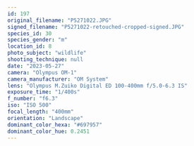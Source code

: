 ```yaml
---
id: 197
original_filename: "P5271022.JPG"
signed_filename: "P5271022-retouched-cropped-signed.JPG"
species_id: 30
species_gender: "m"
location_id: 8
photo_subject: "wildlife"
shooting_technique: null
date: "2023-05-27"
camera: "Olympus OM-1"
camera_manufacturer: "OM System"
lens: "Olympus M.Zuiko Digital ED 100-400mm f/5.0-6.3 IS"
exposure_time: "1/400s"
f_number: "f6.3"
iso: "ISO 500"
focal_length: "400mm"
orientation: "Landscape"
dominant_color_hexa: "#697957"
dominant_color_hue: 0.2451
---
```

